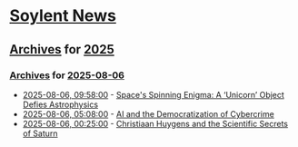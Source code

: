 # [Soylent News](../../../README.md)

## [Archives](../../index.md) for [2025](../index.md)

### [Archives](../../index.md) for [2025-08-06](index.md)

* [2025-08-06, 09:58:00](https://soylentnews.org/article.pl?sid=25/08/05/1150228&from=rss) - [Space's Spinning Enigma: A ‘Unicorn’ Object Defies Astrophysics](https://soylentnews.org/article.pl?sid=25/08/05/1150228&from=rss)
* [2025-08-06, 05:08:00](https://soylentnews.org/article.pl?sid=25/08/05/0156215&from=rss) - [AI and the Democratization of Cybercrime](https://soylentnews.org/article.pl?sid=25/08/05/0156215&from=rss)
* [2025-08-06, 00:25:00](https://soylentnews.org/article.pl?sid=25/08/05/0152249&from=rss) - [Christiaan Huygens and the Scientific Secrets of Saturn](https://soylentnews.org/article.pl?sid=25/08/05/0152249&from=rss)
